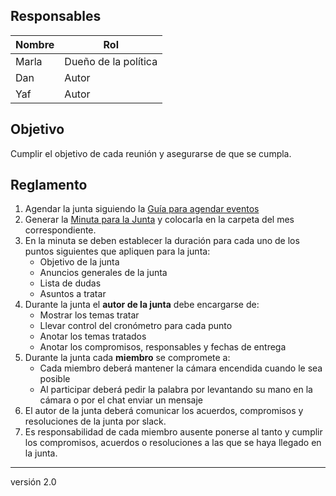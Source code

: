 ## Responsables
| Nombre    | Rol   | 
| --------- | ----- | 
| Marla     | Dueño de la política | 
| Dan       | Autor |
| Yaf       | Autor |

## Objetivo
Cumplir el objetivo de cada reunión y asegurarse de que se cumpla.

## Reglamento
1. Agendar la junta siguiendo la [Guía para agendar eventos](https://github.com/novaDepto/Nova/wiki/Gu%C3%ADa-para-agendar-eventos)
2. Generar la [Minuta para la Junta](https://docs.google.com/document/d/1k6VO5KwX-mtLj0ZjzU7Rezhc-J7_iJ3ESrvyFMy-uRY/edit?usp=sharing) y colocarla en la carpeta del mes correspondiente.
3. En la minuta se deben establecer la duración para cada uno de los puntos siguientes que apliquen para la junta:
      <ul>
          <li>Objetivo de la junta</li>
          <li>Anuncios generales de la junta</li>
          <li>Lista de dudas</li>
          <li>Asuntos a tratar</li>
      </ul>
4. Durante la junta el **autor de la junta** debe encargarse de: 
    <ul>
              <li>Mostrar los temas tratar</li>
              <li>Llevar control del cronómetro para cada punto</li>
              <li>Anotar los temas tratados</li>
              <li>Anotar los compromisos, responsables y fechas de entrega</li>
          </ul>
5. Durante la junta cada **miembro** se compromete a:
    <ul>
        <li>Cada miembro deberá mantener la cámara encendida cuando le sea posible</li>
        <li>Al participar deberá pedir la palabra por levantando su mano en la cámara o por el chat enviar un mensaje</li>
    </ul>
7. El autor de la junta deberá comunicar los acuerdos, compromisos y resoluciones de la junta  por slack.
8. Es responsabilidad de cada miembro ausente ponerse al tanto y cumplir los compromisos, acuerdos o resoluciones a las que se haya llegado en la junta.

***
versión 2.0